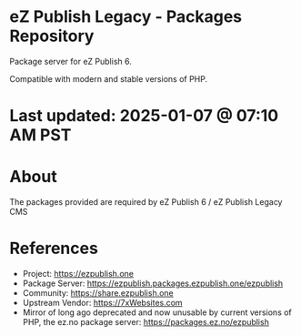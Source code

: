 eZ Publish Legacy - Packages Repository
=======================================

Package server for eZ Publish 6.

Compatible with modern and stable versions of PHP.

Last updated: 2025-01-07 @ 07:10 AM PST
=======================================

About
=====

The packages provided are required by eZ Publish 6 / eZ Publish Legacy CMS

References
==========

* Project: https://ezpublish.one
* Package Server: https://ezpublish.packages.ezpublish.one/ezpublish
* Community: https://share.ezpublish.one
* Upstream Vendor: https://7xWebsites.com
* Mirror of long ago deprecated and now unusable by current versions of PHP, the ez.no package server: https://packages.ez.no/ezpublish